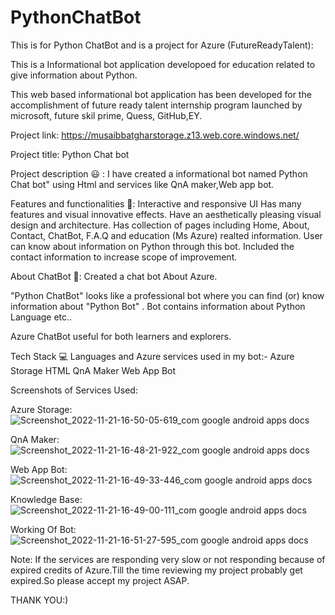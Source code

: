 # PythonChatBot
This is for Python ChatBot and is a project for Azure (FutureReadyTalent):

This is a Informational bot application developoed for education related to give information about Python.

This web based informational bot application has been developed for the accomplishment of future ready talent internship program launched by microsoft, future skil prime, Quess, GitHub,EY.

Project link: https://musaibbatgharstorage.z13.web.core.windows.net/

Project title:  Python Chat bot
   
Project description 😃 :
I have created a informational bot named Python Chat bot" using Html and services like QnA maker,Web app bot.

Features and functionalities 🧐:
Interactive and responsive UI
Has many features and visual innovative effects.
Have an aesthetically pleasing visual design and architecture.
Has collection of pages including Home, About, Contact, ChatBot, F.A.Q and education (Ms Azure) realted information.
User can know about information on Python through this bot.
Included the contact information to increase scope of improvement.

About ChatBot 💬:
Created a chat bot About Azure.

"Python ChatBot" looks like a professional bot where you can find (or) know information about "Python Bot" .
Bot contains information about Python Language etc..

Azure ChatBot useful for both learners and explorers.

Tech Stack 💻
Languages and Azure services used in my bot:-
Azure Storage
HTML
QnA Maker
Web App Bot

Screenshots of Services Used:

Azure Storage:
![Screenshot_2022-11-21-16-50-05-619_com google android apps docs](https://user-images.githubusercontent.com/111275468/203756099-4092d3db-ee40-43c1-a92c-0669b4698374.jpg)

QnA Maker:
![Screenshot_2022-11-21-16-48-21-922_com google android apps docs](https://user-images.githubusercontent.com/111275468/203756177-84115356-ff76-4d7a-9c2c-ed2bbc61ea21.jpg)

Web App Bot:
![Screenshot_2022-11-21-16-49-33-446_com google android apps docs](https://user-images.githubusercontent.com/111275468/203756328-a65858dc-4ff9-480f-8db5-59617c1b4a02.jpg)

Knowledge Base:
![Screenshot_2022-11-21-16-49-00-111_com google android apps docs](https://user-images.githubusercontent.com/111275468/203756457-05627f58-d566-4de3-a18d-e819f94bda1d.jpg)

Working Of Bot:
![Screenshot_2022-11-21-16-51-27-595_com google android apps docs](https://user-images.githubusercontent.com/111275468/203756671-ce3772dc-844b-45e8-b0d2-7028dfe7f42c.jpg)

Note:
If the services are responding very slow or not responding because of expired credits of Azure.Till the time reviewing my project probably get expired.So please accept my project ASAP.

THANK YOU:)
